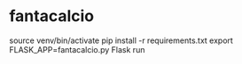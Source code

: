 # fantacalcio

source venv/bin/activate
pip install -r requirements.txt
export FLASK_APP=fantacalcio.py
Flask run
